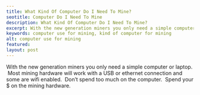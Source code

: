 ```yaml
---
title: What Kind Of Computer Do I Need To Mine?
seotitle: Computer Do I Need To Mine
description: What Kind Of Computer Do I Need To Mine?
excerpt: With the new generation miners you only need a simple computer or laptop. 
keywords: computer use for mining, kind of computer for mining
alt: computer use for mining
featured: 
layout: post
---
```

With the new generation miners you only need a simple computer or laptop.  Most mining hardware will work with a USB or ethernet connection and some are wifi enabled.  Don’t spend too much on the computer.  Spend your $ on the mining hardware.
